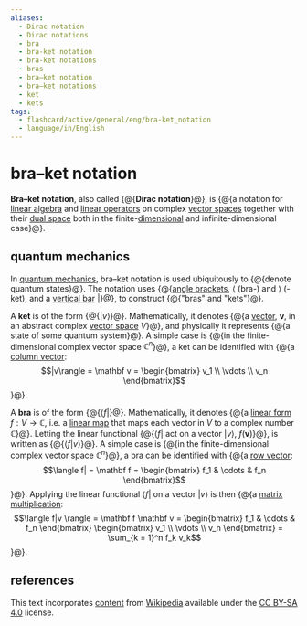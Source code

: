 ```yaml
---
aliases:
  - Dirac notation
  - Dirac notations
  - bra
  - bra-ket notation
  - bra-ket notations
  - bras
  - bra–ket notation
  - bra–ket notations
  - ket
  - kets
tags:
  - flashcard/active/general/eng/bra-ket_notation
  - language/in/English
---
```


# bra–ket notation

__Bra–ket notation__, also called {@{__Dirac notation__}@}, is {@{a notation for [linear algebra](linear%20algebra.md) and [linear operators](linear%20map.md) on complex [vector spaces](vector%20space.md) together with their [dual space](dual%20space.md) both in the finite-[dimensional](dimension%20(vector%20space).md) and infinite-dimensional case}@}. <!--SR:!2028-10-27,1213,350!2027-07-11,815,330-->

## quantum mechanics

In [quantum mechanics](quantum%20mechanics.md), bra–ket notation is used ubiquitously to {@{denote quantum states}@}. The notation uses {@{[angle brackets](bracket.md#angle%20brackets), $\langle$ (bra-) and $\rangle$ (-ket), and a [vertical bar](vertical%20bar.md) $|$}@}, to construct {@{"bras" and "kets"}@}. <!--SR:!2027-12-20,972,350!2026-07-07,549,330!2028-02-10,1009,350-->

A __ket__ is of the form {@{$|v\rangle$}@}. Mathematically, it denotes {@{a [vector](vector%20space.md), $\mathbf v$, in an abstract complex [vector space](vector%20space.md) $V$}@}, and physically it represents {@{a state of some quantum system}@}. A simple case is {@{in the finite-dimensional complex vector space $\mathbb C^n$}@}, a ket can be identified with {@{a [column vector](row%20and%20column%20vectors.md): $$|v\rangle = \mathbf v = \begin{bmatrix} v_1 \\ \vdots \\ v_n \end{bmatrix}$$}@}. <!--SR:!2028-01-16,992,350!2028-04-14,1058,350!2028-06-26,1119,350!2025-12-21,383,310!2027-03-24,738,330-->

A __bra__ is of the form {@{$\langle f|$}@}. Mathematically, it denotes {@{a [linear form](linear%20form.md) $f: V \to \mathbb C$, i.e. a [linear map](linear%20map.md) that maps each vector in $V$ to a complex number $\mathbb C$}@}. Letting the linear functional {@{$\langle f|$ act on a vector $|v \rangle$, $f(\mathbf v)$}@}, is written as {@{$\langle f | v \rangle$}@}. A simple case is {@{in the finite-dimensional complex vector space $\mathbb C^n$}@}, a bra can be identified with {@{a [row vector](row%20and%20column%20vectors.md): $$\langle f| = \mathbf f = \begin{bmatrix} f_1 & \cdots & f_n \end{bmatrix}$$}@}. Applying the linear functional $\langle f|$ on a vector $|v \rangle$ is then {@{a [matrix multiplication](matrix%20multiplication.md): $$\langle f|v \rangle = \mathbf f \mathbf v = \begin{bmatrix} f_1 & \cdots & f_n \end{bmatrix} \begin{bmatrix} v_1 \\ \vdots \\ v_n \end{bmatrix} = \sum_{k = 1}^n f_k v_k$$}@}. <!--SR:!2028-05-15,1087,350!2028-04-27,990,330!2029-05-07,1365,350!2028-03-29,1042,350!2026-10-27,635,330!2028-08-03,1147,350!2028-11-10,1226,350-->

## references

This text incorporates [content](https://en.wikipedia.org/wiki/bra–ket_notation) from [Wikipedia](Wikipedia.md) available under the [CC BY-SA 4.0](https://creativecommons.org/licenses/by-sa/4.0/) license.
